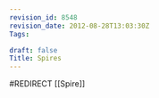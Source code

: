 ```yaml
---
revision_id: 8548
revision_date: 2012-08-28T13:03:30Z
Tags:

draft: false
Title: Spires
---
```

#REDIRECT [[Spire]]